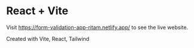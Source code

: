 # React + Vite

Visit https://form-validation-app-ritam.netlify.app/ to see the live website.

Created with Vite, React, Tailwind
